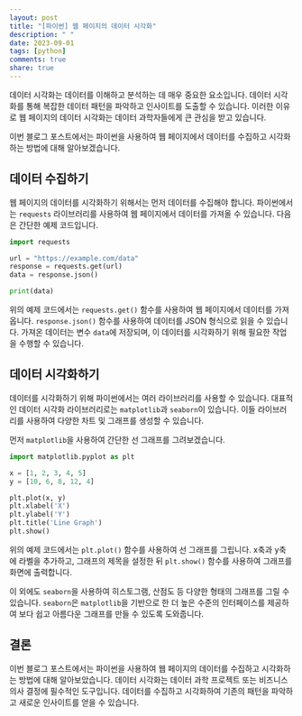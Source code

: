 ```yaml
---
layout: post
title: "[파이썬] 웹 페이지의 데이터 시각화"
description: " "
date: 2023-09-01
tags: [python]
comments: true
share: true
---
```


데이터 시각화는 데이터를 이해하고 분석하는 데 매우 중요한 요소입니다. 데이터 시각화를 통해 복잡한 데이터 패턴을 파악하고 인사이트를 도출할 수 있습니다. 이러한 이유로 웹 페이지의 데이터 시각화는 데이터 과학자들에게 큰 관심을 받고 있습니다.

이번 블로그 포스트에서는 파이썬을 사용하여 웹 페이지에서 데이터를 수집하고 시각화하는 방법에 대해 알아보겠습니다.

## 데이터 수집하기

웹 페이지의 데이터를 시각화하기 위해서는 먼저 데이터를 수집해야 합니다. 파이썬에서는 `requests` 라이브러리를 사용하여 웹 페이지에서 데이터를 가져올 수 있습니다. 다음은 간단한 예제 코드입니다.

```python
import requests

url = "https://example.com/data"
response = requests.get(url)
data = response.json()

print(data)
```

위의 예제 코드에서는 `requests.get()` 함수를 사용하여 웹 페이지에서 데이터를 가져옵니다. `response.json()` 함수를 사용하여 데이터를 JSON 형식으로 읽을 수 있습니다. 가져온 데이터는 변수 `data`에 저장되며, 이 데이터를 시각화하기 위해 필요한 작업을 수행할 수 있습니다.

## 데이터 시각화하기

데이터를 시각화하기 위해 파이썬에서는 여러 라이브러리를 사용할 수 있습니다. 대표적인 데이터 시각화 라이브러리로는 `matplotlib`과 `seaborn`이 있습니다. 이들 라이브러리를 사용하여 다양한 차트 및 그래프를 생성할 수 있습니다.

먼저 `matplotlib`을 사용하여 간단한 선 그래프를 그려보겠습니다.

```python
import matplotlib.pyplot as plt

x = [1, 2, 3, 4, 5]
y = [10, 6, 8, 12, 4]

plt.plot(x, y)
plt.xlabel('X')
plt.ylabel('Y')
plt.title('Line Graph')
plt.show()
```

위의 예제 코드에서는 `plt.plot()` 함수를 사용하여 선 그래프를 그립니다. x축과 y축에 라벨을 추가하고, 그래프의 제목을 설정한 뒤 `plt.show()` 함수를 사용하여 그래프를 화면에 출력합니다.

이 외에도 `seaborn`을 사용하여 히스토그램, 산점도 등 다양한 형태의 그래프를 그릴 수 있습니다. `seaborn`은 `matplotlib`을 기반으로 한 더 높은 수준의 인터페이스를 제공하여 보다 쉽고 아름다운 그래프를 만들 수 있도록 도와줍니다.

## 결론

이번 블로그 포스트에서는 파이썬을 사용하여 웹 페이지의 데이터를 수집하고 시각화하는 방법에 대해 알아보았습니다. 데이터 시각화는 데이터 과학 프로젝트 또는 비즈니스 의사 결정에 필수적인 도구입니다. 데이터를 수집하고 시각화하여 기존의 패턴을 파악하고 새로운 인사이트를 얻을 수 있습니다.